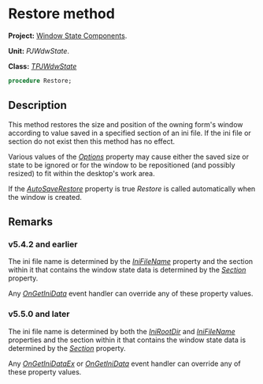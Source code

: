 # Restore method #

**Project:** [Window State Components](../API.md).

**Unit:** _PJWdwState_.

**Class:** _[TPJWdwState](./TPJWdwState.md)_

```pascal
procedure Restore;
```

## Description ##

This method restores the size and position of the owning form's window according to value saved in a specified section of an ini file. If the ini file or section do not exist then this method has no effect.

Various values of the _[Options](./TPJCustomWdwState-Options.md)_ property may cause either the saved size or state to be ignored or for the window to be repositioned (and possibly resized) to fit within the desktop's work area.

If the _[AutoSaveRestore](./TPJCustomWdwState-AutoSaveRestore.md)_ property is true _Restore_ is called automatically when the window is created.

## Remarks ##

### v5.4.2 and earlier ###

The ini file name is determined by the _[IniFileName](./TPJWdwState-IniFileName.md)_ property and the section within it that contains the window state data is determined by the _[Section](./TPJWdwState-Section.md)_ property.

Any _[OnGetIniData](./TPJWdwState-OnGetIniData.md)_ event handler can override any of these property values.

### v5.5.0 and later ###

The ini file name is determined by both the _[IniRootDir](./TPJWdwState-IniRootDir.md)_ and _[IniFileName](./TPJWdwState-IniFileName.md)_ properties and the section within it that contains the window state data is determined by the _[Section](./TPJWdwState-Section.md)_ property.

Any _[OnGetIniDataEx](./TPJWdwState-OnGetIniDataEx.md)_ or _[OnGetIniData](./TPJWdwState-OnGetIniData.md)_ event handler can override any of these property values.